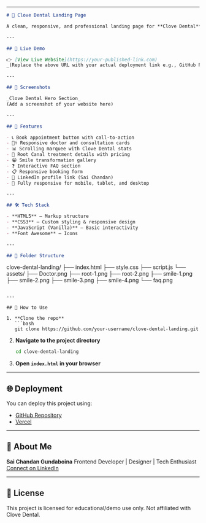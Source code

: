 
---

```markdown
# 🦷 Clove Dental Landing Page

A clean, responsive, and professional landing page for **Clove Dental**, showcasing root canal treatments, smile transformations, and online appointment booking features.

---

## 📌 Live Demo

👉 [View Live Website](https://your-published-link.com)  
_(Replace the above URL with your actual deployment link e.g., GitHub Pages, Netlify, or Vercel)_

---

## 📸 Screenshots

_Clove Dental Hero Section_  
(Add a screenshot of your website here)

---

## 🚀 Features

- 📞 Book appointment button with call-to-action  
- 🧑‍⚕️ Responsive doctor and consultation cards  
- 📊 Scrolling marquee with Clove Dental stats  
- 🦷 Root Canal treatment details with pricing  
- 😁 Smile transformation gallery  
- ❓ Interactive FAQ section  
- 📋 Responsive booking form  
- 🔗 LinkedIn profile link (Sai Chandan)  
- 📱 Fully responsive for mobile, tablet, and desktop  

---

## 🛠️ Tech Stack

- **HTML5** – Markup structure  
- **CSS3** – Custom styling & responsive design  
- **JavaScript (Vanilla)** – Basic interactivity  
- **Font Awesome** – Icons  

---

## 📂 Folder Structure

```

clove-dental-landing/
├── index.html
├── style.css
├── script.js
└── assets/
├── Doctor.png
├── root-1.png
├── root-2.png
├── smile-1.png
├── smile-2.png
├── smile-3.png
├── smile-4.png
└── faq.png

````

---

## 🧩 How to Use

1. **Clone the repo**
   ```bash
   git clone https://github.com/your-username/clove-dental-landing.git
````

2. **Navigate to the project directory**

   ```bash
   cd clove-dental-landing
   ```

3. **Open `index.html` in your browser**

---

## 🌐 Deployment

You can deploy this project using:

* [GitHub Repository](https://github.com/Saichandanyadav/clove-dental-landing)
* [Vercel](https://clove-dental-landing.vercel.app/)

---

## 👤 About Me

**Sai Chandan Gundaboina**
Frontend Developer | Designer | Tech Enthusiast
[Connect on LinkedIn](https://www.linkedin.com/in/saichandanyadav/)

---

## 📄 License

This project is licensed for educational/demo use only. Not affiliated with Clove Dental.

